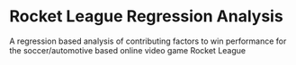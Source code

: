 # Rocket League Regression Analysis
A regression based analysis of contributing factors to win performance for the soccer/automotive based online video game Rocket League
